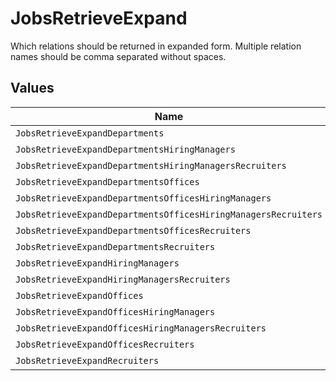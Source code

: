 # JobsRetrieveExpand

Which relations should be returned in expanded form. Multiple relation names should be comma separated without spaces.


## Values

| Name                                                           | Value                                                          |
| -------------------------------------------------------------- | -------------------------------------------------------------- |
| `JobsRetrieveExpandDepartments`                                | departments                                                    |
| `JobsRetrieveExpandDepartmentsHiringManagers`                  | departments,hiring_managers                                    |
| `JobsRetrieveExpandDepartmentsHiringManagersRecruiters`        | departments,hiring_managers,recruiters                         |
| `JobsRetrieveExpandDepartmentsOffices`                         | departments,offices                                            |
| `JobsRetrieveExpandDepartmentsOfficesHiringManagers`           | departments,offices,hiring_managers                            |
| `JobsRetrieveExpandDepartmentsOfficesHiringManagersRecruiters` | departments,offices,hiring_managers,recruiters                 |
| `JobsRetrieveExpandDepartmentsOfficesRecruiters`               | departments,offices,recruiters                                 |
| `JobsRetrieveExpandDepartmentsRecruiters`                      | departments,recruiters                                         |
| `JobsRetrieveExpandHiringManagers`                             | hiring_managers                                                |
| `JobsRetrieveExpandHiringManagersRecruiters`                   | hiring_managers,recruiters                                     |
| `JobsRetrieveExpandOffices`                                    | offices                                                        |
| `JobsRetrieveExpandOfficesHiringManagers`                      | offices,hiring_managers                                        |
| `JobsRetrieveExpandOfficesHiringManagersRecruiters`            | offices,hiring_managers,recruiters                             |
| `JobsRetrieveExpandOfficesRecruiters`                          | offices,recruiters                                             |
| `JobsRetrieveExpandRecruiters`                                 | recruiters                                                     |